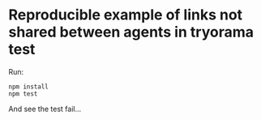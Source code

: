 # Reproducible example of links not shared between agents in tryorama test

Run:
```
npm install
npm test
```
And see the test fail...